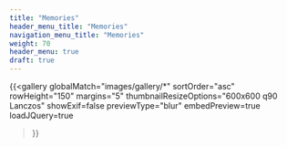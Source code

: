 ```yaml
---
title: "Memories"
header_menu_title: "Memories"
navigation_menu_title: "Memories"
weight: 70
header_menu: true
draft: true
---
```


{{<gallery
    globalMatch="images/gallery/*"
    sortOrder="asc"
    rowHeight="150"
    margins="5"
    thumbnailResizeOptions="600x600 q90 Lanczos"
    showExif=false
    previewType="blur"
    embedPreview=true
    loadJQuery=true
>}}